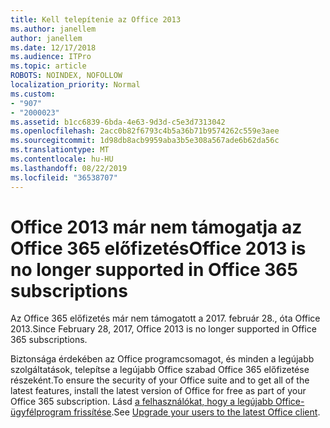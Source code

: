 ```yaml
---
title: Kell telepítenie az Office 2013
ms.author: janellem
author: janellem
ms.date: 12/17/2018
ms.audience: ITPro
ms.topic: article
ROBOTS: NOINDEX, NOFOLLOW
localization_priority: Normal
ms.custom:
- "907"
- "2000023"
ms.assetid: b1cc6839-6bda-4e63-9d3d-c5e3d7313042
ms.openlocfilehash: 2acc0b82f6793c4b5a36b71b9574262c559e3aee
ms.sourcegitcommit: 1d98db8acb9959aba3b5e308a567ade6b62da56c
ms.translationtype: MT
ms.contentlocale: hu-HU
ms.lasthandoff: 08/22/2019
ms.locfileid: "36538707"
---
```

# <a name="office-2013-is-no-longer-supported-in-office-365-subscriptions"></a><span data-ttu-id="4fd02-102">Office 2013 már nem támogatja az Office 365 előfizetés</span><span class="sxs-lookup"><span data-stu-id="4fd02-102">Office 2013 is no longer supported in Office 365 subscriptions</span></span>

<span data-ttu-id="4fd02-103">Az Office 365 előfizetés már nem támogatott a 2017. február 28., óta Office 2013.</span><span class="sxs-lookup"><span data-stu-id="4fd02-103">Since February 28, 2017, Office 2013 is no longer supported in Office 365 subscriptions.</span></span>
  
<span data-ttu-id="4fd02-104">Biztonsága érdekében az Office programcsomagot, és minden a legújabb szolgáltatások, telepítse a legújabb Office szabad Office 365 előfizetése részeként.</span><span class="sxs-lookup"><span data-stu-id="4fd02-104">To ensure the security of your Office suite and to get all of the latest features, install the latest version of Office for free as part of your Office 365 subscription.</span></span> <span data-ttu-id="4fd02-105">Lásd [a felhasználókat, hogy a legújabb Office-ügyfélprogram frissítése](https://docs.microsoft.com/office365/admin/setup/upgrade-users-to-latest-office-client).</span><span class="sxs-lookup"><span data-stu-id="4fd02-105">See [Upgrade your users to the latest Office client](https://docs.microsoft.com/office365/admin/setup/upgrade-users-to-latest-office-client).</span></span>
  